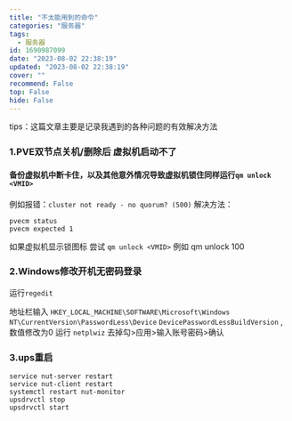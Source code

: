 ```yaml
---
title: "不太能用到的命令"
categories: "服务器"
tags:
  - 服务器
id: 1690987099
date: "2023-08-02 22:38:19"
updated: "2023-08-02 22:38:19"
cover: ""
recommend: False
top: False
hide: False
---
```


tips：这篇文章主要是记录我遇到的各种问题的有效解决方法

### 1.PVE双节点关机/删除后 虚拟机启动不了
#### 备份虚拟机中断卡住，以及其他意外情况导致虚拟机锁住同样运行```qm unlock <VMID>```
例如报错：```cluster not ready - no quorum? (500)```
解决方法：
```
pvecm status
pvecm expected 1
```
如果虚拟机显示锁图标  尝试 ```qm unlock <VMID>```   例如  qm unlock 100


### 2.Windows修改开机无密码登录
运行```regedit```

地址栏输入 ```HKEY_LOCAL_MACHINE\SOFTWARE\Microsoft\Windows NT\CurrentVersion\PasswordLess\Device``` ```DevicePasswordLessBuildVersion```  , 数值修改为0
运行  ```netplwiz```  去掉勾>应用>输入账号密码>确认

### 3.ups重启
```
service nut-server restart
service nut-client restart
systemctl restart nut-monitor
upsdrvctl stop
upsdrvctl start
```